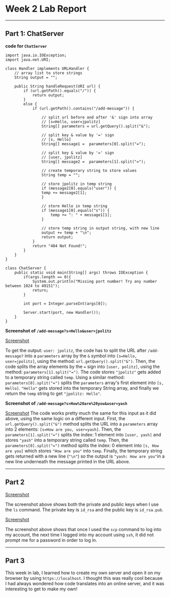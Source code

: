 # **Week 2 Lab Report**
***
## Part 1: ChatServer

**code for `ChatServer`**
```
import java.io.IOException;
import java.net.URI;

class Handler implements URLHandler {
    // array list to store strings
    String output = "";

    public String handleRequest(URI url) {
        if (url.getPath().equals("/")) {
            return output;
        } 
        else {
            if (url.getPath().contains("/add-message")) {

                // split url before and after '&' sign into array
                // [s=Hello, user=jpolitz]
                String[] parameters = url.getQuery().split("&");

                // split key & value by '=' sign 
                // [s, Hello]
                String[] message1 =  parameters[0].split("=");

                // split key & value by '=' sign 
                // [user, jpolitz]
                String[] message2 =  parameters[1].split("=");

                // create temporary string to store values
                String temp = "";

                // store jpolitz in temp string
                if (message2[0].equals("user")) {
                temp += message2[1];
                }

                // store Hello in temp string
                if (message1[0].equals("s")) {
                    temp += ": " + message1[1];
                }

                // store temp string in output string, with new line
                output += temp + "\n";
                return output;
            }
            return "404 Not Found!";
        }
    }
}

class ChatServer {
    public static void main(String[] args) throws IOException {
        if(args.length == 0){
            System.out.println("Missing port number! Try any number between 1024 to 49151");
            return;
        }

        int port = Integer.parseInt(args[0]);

        Server.start(port, new Handler());
    }
}
```
**Screenshot of `/add-message?s=Hello&user=jpolitz`**

[Screenshot](https://drive.google.com/file/d/1aF8EjpzR-2N5ggnS2dGZ-YQQK7XRtSlJ/view?usp=sharing)

To get the output: `user: jpolitz`, the code has to split the URL after `/add-message?` into a `parameters` array by the `&` symbol into `[s=Hello, user=jpolitz]`, using the method: `url.getQuery().split("&")`. Then, the code splits the array elements by the `=` sign into `[user, politz]`, using the method: `parameters[1].split("=")`. The code stores `"jpolitz"` gets added to a temporary string called `temp`. Using a similar method: `parameters[0].split("=")` splits the `parameters` array's first element into `[s, Hello]`. `"Hello"` gets stored into the temporary String array, and finally we return the `temp` string to get `"jpolitz: Hello"`. 

**Screenshot of `/add-message?s=How%20are%20you&user=yash`**

[Screenshot](https://drive.google.com/file/d/1Qr9aGd4_EaMCVjUy-PJMHnUhvoK2P7Vt/view?usp=sharing)
The code works pretty much the same for this input as it did above, using the same logic on a different input. First, the `url.getQuery().split("&")` method splits the URL into a `parameters` array into 2 elements: `[s=How are you, user=yash]`. Then, the `parameters[1].split("=")` splits the index: 1 element into `[user, yash]` and stores `"yash"` into a temporary string called `temp`. Then, the `parameters[0].split("=")` method splits the index: 0 element into `[s, How are you]` which stores `"How are you"` into `temp`. Finally, the temporary string gets returned with a new line (`"\n"`) so the output is `"yash: How are you"`in a new line underneath the message printed in the URL above.

***
## **Part 2**

[Screenshot](https://drive.google.com/file/d/1YeZ-7TRrCsqfY21tU4MzDFTylkjcxEAW/view?usp=sharing)

The screenshot above shows both the private and public keys when I use the `ls` command. The private key is `id_rsa` and the public key is `id_rsa.pub`. 

[Screenshot](https://drive.google.com/file/d/1rU5UoOsp2HErtCZUJoSqKPT5N6TwhR9k/view?usp=sharing)

The screenshot above shows that once I used the `scp` command to log into my account, the next time I logged into my account using `ssh`, it did not prompt me for a password in order to log in.
***

## **Part 3**
This week in lab, I learned how to create my own server and open it on my browser by using `https://localhost`. I thought this was really cool because I had always wondered how code translates into an online server, and it was interesting to get to make my own!

